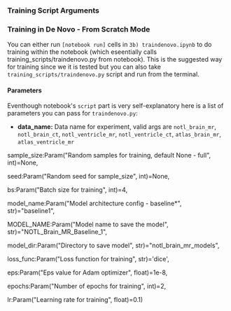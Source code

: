 ### Training Script Arguments

### Training in De Novo - From Scratch Mode

You can either run  `[notebook run]` cells in `3b) traindenovo.ipynb` to do training within the notebook (which eseentially calls training_scripts/traindenovo.py from notebook). This is the suggested way for training since we it is tested but you can 
also take `training_scripts/traindenovo.py` script and run from the terminal.

#### Parameters

Eventhough notebook's `script` part is very self-explanatory here is a list of parameters you can pass for `traindenovo.py`:

- **data_name:** Data name for experiment, valid args are `notl_brain_mr`, `notl_brain_ct`, `notl_ventricle_mr`, `notl_ventricle_ct`, `atlas_brain_mr`, `atlas_ventricle_mr`

sample_size:Param("Random samples for training, default None - full", int)=None,

seed:Param("Random seed for sample_size", int)=None,

bs:Param("Batch size for training", int)=4,

model_name:Param("Model architecture config - baseline*", str)="baseline1",

MODEL_NAME:Param("Model name to save the model", str)="NOTL_Brain_MR_Baseline_1",

model_dir:Param("Directory to save model", str)="notl_brain_mr_models",

loss_func:Param("Loss function for training", str)='dice',

eps:Param("Eps value for Adam optimizer", float)=1e-8,

epochs:Param("Number of epochs for training", int)=2,

lr:Param("Learning rate for training", float)=0.1)

